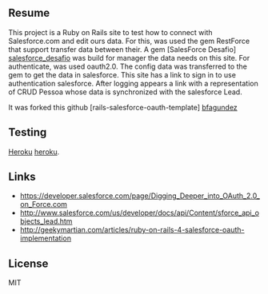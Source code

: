 Resume
-------
This project is a Ruby on Rails site to test how to connect with Salesforce.com and edit ours data.
For this, was used the gem RestForce that support transfer data between their. A gem [SalesForce Desafio] [salesforce_desafio] was build for manager the data needs on this site.
For authenticate, was used oauth2.0. The config data was transferred to the gem to get the data in salesforce.
This site has a link to sign in to use authentication salesforce. After logging appears a link with a representation of CRUD Pessoa whose data is synchronized with the salesforce Lead.



It was forked this github [rails-salesforce-oauth-template] [bfagundez]

Testing
-------
[Heroku] [heroku].

Links
-------
- https://developer.salesforce.com/page/Digging_Deeper_into_OAuth_2.0_on_Force.com
- http://www.salesforce.com/us/developer/docs/api/Content/sforce_api_objects_lead.htm
- http://geekymartian.com/articles/ruby-on-rails-4-salesforce-oauth-implementation

License
-------
MIT

[bfagundez]:https://github.com/bfagundez/rails-salesforce-oauth-template
[heroku]:http://rdstationdesafio2.herokuapp.com
[salesforce_desafio]:https://github.com/jttuboi/salesforce_desafio
